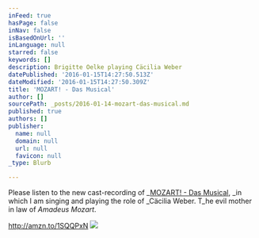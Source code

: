 ```yaml
---
inFeed: true
hasPage: false
inNav: false
isBasedOnUrl: ''
inLanguage: null
starred: false
keywords: []
description: Brigitte Oelke playing Cäcilia Weber
datePublished: '2016-01-15T14:27:50.513Z'
dateModified: '2016-01-15T14:27:50.309Z'
title: 'MOZART! - Das Musical'
author: []
sourcePath: _posts/2016-01-14-mozart-das-musical.md
published: true
authors: []
publisher:
  name: null
  domain: null
  url: null
  favicon: null
_type: Blurb

---
```

Please listen to the new cast-recording of _[MOZART! - Das Musical][0], _in which I am singing and playing the role of _Cäcilia Weber. T_he evil mother in law of _Amadeus Mozart_.

http://amzn.to/1SQQPxN
![](https://s3-us-west-2.amazonaws.com/the-grid-img/p/ac809dfb04bda14041a3fd6c99f6bbfc58d94cd3.jpg)

[0]: http://www.musicalvienna.at/index.php/de/spielplan/production/173560